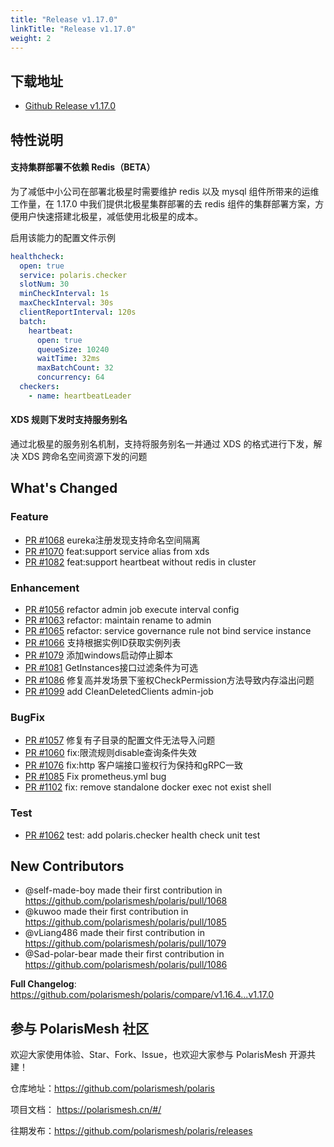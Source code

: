 ```yaml
---
title: "Release v1.17.0"
linkTitle: "Release v1.17.0"
weight: 2
---
```


## 下载地址

- [Github Release v1.17.0](https://github.com/polarismesh/polaris/releases/tag/v1.17.0)


## 特性说明

#### 支持集群部署不依赖 Redis（BETA）

为了减低中小公司在部署北极星时需要维护 redis 以及 mysql 组件所带来的运维工作量，在 1.17.0 中我们提供北极星集群部署的去 redis 组件的集群部署方案，方便用户快速搭建北极星，减低使用北极星的成本。

启用该能力的配置文件示例

```yaml
healthcheck:
  open: true
  service: polaris.checker
  slotNum: 30
  minCheckInterval: 1s
  maxCheckInterval: 30s
  clientReportInterval: 120s
  batch:
    heartbeat:
      open: true
      queueSize: 10240
      waitTime: 32ms
      maxBatchCount: 32
      concurrency: 64
  checkers:
    - name: heartbeatLeader
```

#### XDS 规则下发时支持服务别名

通过北极星的服务别名机制，支持将服务别名一并通过 XDS 的格式进行下发，解决 XDS 跨命名空间资源下发的问题

## What's Changed

### Feature

- [PR #1068](https://github.com/polarismesh/polaris/pull/1068) eureka注册发现支持命名空间隔离
- [PR #1070](https://github.com/polarismesh/polaris/pull/1070) feat:support service alias from xds
- [PR #1082](https://github.com/polarismesh/polaris/pull/1082) feat:support heartbeat without redis in cluster

### Enhancement

- [PR #1056](https://github.com/polarismesh/polaris/pull/1056) refactor admin job execute interval config
- [PR #1063](https://github.com/polarismesh/polaris/pull/1063) refactor: maintain rename to admin
- [PR #1065](https://github.com/polarismesh/polaris/pull/1065) refactor: service governance rule not bind service instance
- [PR #1066](https://github.com/polarismesh/polaris/pull/1066) 支持根据实例ID获取实例列表
- [PR #1079](https://github.com/polarismesh/polaris/pull/1079) 添加windows启动停止脚本
- [PR #1081](https://github.com/polarismesh/polaris/pull/1081) GetInstances接口过滤条件为可选
- [PR #1086](https://github.com/polarismesh/polaris/pull/1086) 修复高并发场景下鉴权CheckPermission方法导致内存溢出问题
- [PR #1099](https://github.com/polarismesh/polaris/pull/1099) add CleanDeletedClients admin-job

### BugFix

- [PR #1057](https://github.com/polarismesh/polaris/pull/1057) 修复有子目录的配置文件无法导入问题
- [PR #1060](https://github.com/polarismesh/polaris/pull/1060) fix:限流规则disable查询条件失效
- [PR #1076](https://github.com/polarismesh/polaris/pull/1076) fix:http 客户端接口鉴权行为保持和gRPC一致
- [PR #1085](https://github.com/polarismesh/polaris/pull/1085) Fix prometheus.yml bug
- [PR #1102](https://github.com/polarismesh/polaris/pull/1102) fix: remove standalone docker exec not exist shell

### Test

- [PR #1062](https://github.com/polarismesh/polaris/pull/1062) test: add polaris.checker health check unit test


## New Contributors
* @self-made-boy made their first contribution in https://github.com/polarismesh/polaris/pull/1068
* @kuwoo made their first contribution in https://github.com/polarismesh/polaris/pull/1085
* @vLiang486 made their first contribution in https://github.com/polarismesh/polaris/pull/1079
* @Sad-polar-bear made their first contribution in https://github.com/polarismesh/polaris/pull/1086

**Full Changelog**: https://github.com/polarismesh/polaris/compare/v1.16.4...v1.17.0

## 参与 PolarisMesh 社区

欢迎大家使用体验、Star、Fork、Issue，也欢迎大家参与 PolarisMesh 开源共建！

仓库地址：https://github.com/polarismesh/polaris

项目文档： https://polarismesh.cn/#/

往期发布：https://github.com/polarismesh/polaris/releases